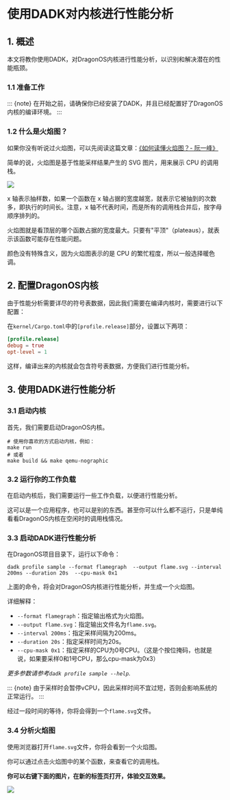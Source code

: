 # 使用DADK对内核进行性能分析

## 1. 概述

本文将教你使用DADK，对DragonOS内核进行性能分析，以识别和解决潜在的性能瓶颈。

### 1.1 准备工作

::: {note}
在开始之前，请确保你已经安装了DADK，并且已经配置好了DragonOS内核的编译环境。
:::

### 1.2 什么是火焰图？

如果你没有听说过火焰图，可以先阅读这篇文章：[《如何读懂火焰图？- 阮一峰》](https://www.ruanyifeng.com/blog/2017/09/flame-graph.html)

简单的说，火焰图是基于性能采样结果产生的 SVG 图片，用来展示 CPU 的调用栈。

![](https://web-static2.dragonos.org.cn//longjin/flame2.svg?imageSlim)

x 轴表示抽样数，如果一个函数在 x 轴占据的宽度越宽，就表示它被抽到的次数多，即执行的时间长。注意，x 轴不代表时间，而是所有的调用栈合并后，按字母顺序排列的。

火焰图就是看顶层的哪个函数占据的宽度最大。只要有"平顶"（plateaus），就表示该函数可能存在性能问题。

颜色没有特殊含义，因为火焰图表示的是 CPU 的繁忙程度，所以一般选择暖色调。

## 2. 配置DragonOS内核

由于性能分析需要详尽的符号表数据，因此我们需要在编译内核时，需要进行以下配置：

在`kernel/Cargo.toml`中的`[profile.release]`部分，设置以下两项：

```toml
[profile.release]
debug = true
opt-level = 1
```

这样，编译出来的内核就会包含符号表数据，方便我们进行性能分析。

## 3. 使用DADK进行性能分析

### 3.1 启动内核

首先，我们需要启动DragonOS内核。

```shell
# 使用你喜欢的方式启动内核，例如：
make run
# 或者
make build && make qemu-nographic
```

### 3.2 运行你的工作负载

在启动内核后，我们需要运行一些工作负载，以便进行性能分析。

这可以是一个应用程序，也可以是别的东西。甚至你可以什么都不运行，只是单纯看看DragonOS内核在空闲时的调用栈情况。

### 3.3 启动DADK进行性能分析

在DragonOS项目目录下，运行以下命令：

```shell
dadk profile sample --format flamegraph  --output flame.svg --interval 200ms --duration 20s  --cpu-mask 0x1
```

上面的命令，将会对DragonOS内核进行性能分析，并生成一个火焰图。

详细解释：

- `--format flamegraph`：指定输出格式为火焰图。
- `--output flame.svg`：指定输出文件名为`flame.svg`。
- `--interval 200ms`：指定采样间隔为200ms。
- `--duration 20s`：指定采样时间为20s。
- `--cpu-mask 0x1`：指定采样的CPU为0号CPU。（这是个按位掩码，也就是说，如果要采样0和1号CPU，那么cpu-mask为0x3）

*更多参数请参考`dadk profile sample --help`.*

::: {note}
由于采样时会暂停vCPU，因此采样时间不宜过短，否则会影响系统的正常运行。
:::

经过一段时间的等待，你将会得到一个`flame.svg`文件。

### 3.4 分析火焰图

使用浏览器打开`flame.svg`文件，你将会看到一个火焰图。

你可以通过点击火焰图中的某个函数，来查看它的调用栈。

**你可以右键下面的图片，在新的标签页打开，体验交互效果。**

![](https://web-static2.dragonos.org.cn//longjin/flame2.svg?imageSlim)

